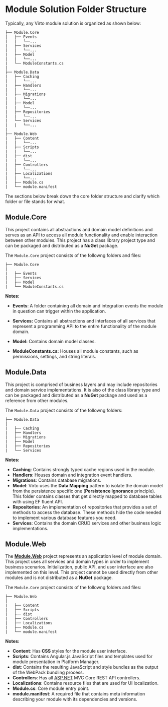﻿# Module Solution Folder Structure

Typically, any Virto module solution is organized as shown below:

```
├── Module.Core
|	├── Events
|	|	└──...
|	├── Services
|	|	└──...
|	├── Model
|	|	└──...
|	└── ModuleConstants.cs
|
├── Module.Data
|	├── Caching
|	|	└──...
|	├── Handlers
|	|	└──...
|	├── Migrations
|	|	└──...
|	├── Model
|	|	└──...
|	├── Repositories
|	|	└──...
|	└── Services
|	|	└──...
|
├── Module.Web
|	├── Content
|	|	└──...
|	├── Scripts
|	|	└──...
|	├── dist
|	|	└──...
|	├── Controllers
|	|	└──...
|	├── Localizations
|	|	└──...
|	├── Module.cs
|	└── module.manifest
```

The sections below break down the core folder structure and clarify which folder or file stands for what.

## Module.Core
This project contains all abstractions and domain model definitions and serves as an API to access all module functionality and enable interaction between other modules. This project has a class library project type and can be packaged and distributed as a **NuGet** package.

The `Module.Core` project consists of the followng folders and files:

```
├── Module.Core
|
|	├── Events
|	├── Services
|	├── Model
|	└── ModuleConstants.cs
```

**Notes:**

* **Events**: A folder containing all domain and integration events the module in question can trigger within the application.

* **Services:** Contains all abstractions and interfaces of all services that represent a programming API to the entire functionality of the module domain.

* **Model:** Contains domain model classes.

* **ModuleConstants.cs:** Houses all module constants, such as permissions, settings, and string literals.

## Module.Data
This project is comprised of business layers and may include repositories and domain service implementations. It is also of the class library type and can be packaged and distributed as a **NuGet** package and used as a reference from other modules.

The `Module.Data` project consists of the followng folders:

```
├── Module.Data
|
|	├── Caching
|	├── Handlers
|	├── Migrations
|	├── Model
|	├── Repositories
|	└── Services
```

**Notes:**

* **Caching**: Contains strongly typed cache regions used in the module.
* **Handlers**: Houses domain and integration event handlers.
* **Migrations**: Contains database migrations.
* **Model**: Virto uses the **Data Mapping** pattern to isolate the domain model from the persistence specific one (**Persistence Ignorance** principle). This folder contains classes that get directly mapped to database tables with using EF fluent API.
* **Repositories**: An implementation of repositories that provides a set of methods to access the database. These methods hide the code needed to implement various database features you need.
* **Services**: Contains the domain CRUD services and other business logic implementations.

## Module.Web

The [**Module.Web**](http://module.web/) project represents an application level of module domain. This project uses all services and domain types in order to implement business scenarios. Initialization, public API, and user interface are also implemented on this level. This project cannot be used directly from other modules and is not distributed as a **NuGet** package.

The `Module.Core` project consists of the followng folders and files:

```
├── Module.Web
|
|	├── Content
|	├── Scripts
|	├── dist
|	├── Controllers
|	├── Localizations
|	├── Module.cs
|	└── module.manifest
```

**Notes:**

* **Content**: Has **CSS** styles for the module user interface.
* **Scripts**: Contains Angular.js JavaScript files and templates used for module presentation in Platform Manager.
* **dist**: Contains the resulting JavaScript and style bundles as the output of the WebPack bundling process.
* **Controllers**: Has all [ASP.NET](http://asp.net/) MVC Core REST API controllers.
* **Localizations**: Contains resource files that are used for UI localization.
* **Module.cs**: Core module entry point.
* **module.manifest**: A required file that contains meta information describing your module with its dependencies and versions.

